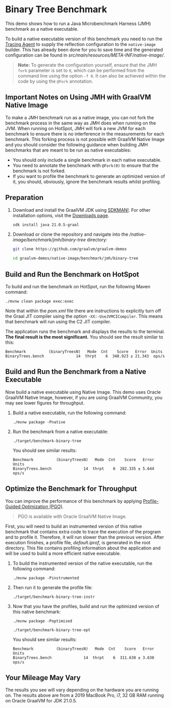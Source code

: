 # Binary Tree Benchmark 

This demo shows how to run a Java Microbenchmark Harness (JMH) benchmark as a native executable.

To build a native executable version of this benchmark you need to run the [Tracing Agent](https://www.graalvm.org/latest/reference-manual/native-image/metadata/AutomaticMetadataCollection/) to supply the reflection configuration to the `native-image` builder.
This has already been done for you to save time and the generated configuration can be found in _src/main/resources/META-INF/native-image/_.

> **Note:** To generate the configuration yourself, ensure that the JMH `fork` parameter is set to `0`, which can be performed from the command line using the option  `-f 0`. It can also be achieved within the code by using the `@Fork` annotation.

## Important Notes on Using JMH with GraalVM Native Image

To make a JMH benchmark run as a native image, you can not fork the benchmark process in the same way as JMH does when running on the JVM.
When running on HotSpot, JMH will fork a new JVM for each benchmark to ensure there is no interference in the measurements for each benchmark.
This forking process is not possible with GraalVM Native Image and you should consider the following guidance when building JMH benchmarks that are meant to be run as native executables:
* You should only include a single benchmark in each native executable.
* You need to annotate the benchmark with `@Fork(0)` to ensure that the benchmark is not forked.
* If you want to profile the benchmark to generate an optimized version of it, you should, obviously, ignore the benchmark results whilst profiling.

## Preparation

1. Download and install the GraalVM JDK using [SDKMAN!](https://sdkman.io/). For other installation options, visit the [Downloads page](https://www.graalvm.org/downloads/).
    ```bash
    sdk install java 21.0.5-graal
    ```

2. Download or clone the repository and navigate into the _/native-image/benchmark/jmh/binary-tree_ directory:
    ```bash
    git clone https://github.com/graalvm/graalvm-demos
    ```
    ```bash
    cd graalvm-demos/native-image/benchmark/jmh/binary-tree
    ```

## Build and Run the Benchmark on HotSpot

To build and run the benchmark on HotSpot, run the following Maven command:
```shell
./mvnw clean package exec:exec
```

Note that within the _pom.xml_ file there are instructions to explicitly turn off the Graal JIT compiler using the option `-XX:-UseJVMCICompiler`. 
This means that benchmark will run using the C2 JIT compiler.

The application runs the benchmark and displays the results to the terminal.
**The final result is the most significant.**
You should see the result similar to this:
```shell
Benchmark          (binaryTreesN)   Mode  Cnt    Score   Error  Units
BinaryTrees.bench              14  thrpt    6  348.923 ± 21.343  ops/s
```

## Build and Run the Benchmark from a Native Executable

Now build a native executable using Native Image.
This demo uses Oracle GraalVM Native Image, however, if you are using GraalVM Community, you may see lower figures for throughput.

1. Build a native executable, run the following command:
    ```shell
    ./mvnw package -Pnative
    ```
2. Run the benchmark from a native executable: 
    ```shell
    ./target/benchmark-binary-tree
    ```
    You should see similar results:
    ```shell
    Benchmark          (binaryTreesN)   Mode  Cnt    Score   Error  Units
    BinaryTrees.bench              14  thrpt    6  282.335 ± 5.644  ops/s
    ```

## Optimize the Benchmark for Throughput

You can improve the performance of this benchmark by applying [Profile-Guided Optimization (PGO)](https://www.graalvm.org/reference-manual/native-image/optimizations-and-performance/PGO/). 

> PGO is available with Oracle GraalVM Native Image.

First, you will need to build an instrumented version of this native benchmark that contains extra code to trace the execution of the program and to profile it.
Therefore, it will run slower than the previous version. 
After execution finishes, a profile file, _default.iprof_, is generated in the root directory.
This file contains profiling information about the application and will be used to build a more efficient native executable.

1. To build the instrumented version of the native executable, run the following command:
    ```shell
    ./mvnw package -Pinstrumented
    ```

2. Then run it to generate the profile file:
    ```shell
    ./target/benchmark-binary-tree-instr
    ```

3. Now that you have the profiles, build and run the optimized version of this native benchmark:
    ```shell
    ./mvnw package -Poptimised
    ```
    ```shell
    ./target/benchmark-binary-tree-opt
    ```
    You should see similar results:
    ```shell
    Benchmark          (binaryTreesN)   Mode  Cnt    Score   Error  Units
    BinaryTrees.bench              14  thrpt    6  311.630 ± 3.630  ops/s
    ```

## Your Mileage May Vary

The results you see will vary depending on the hardware you are running on.
The results above are from a 2019 MacBook Pro, i7, 32 GB RAM running on Oracle GraalVM for JDK 21.0.5.